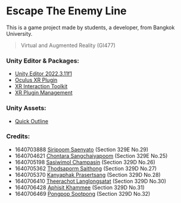 # Escape The Enemy Line

This is a game project made by students, a developer, from Bangkok University.

> Virtual and Augmented Reality (GI477)

### Unity Editor & Packages:

- [Unity Editor 2022.3.11f1]
- [Oculus XR Plugin]
- [XR Interaction Toolkit]
- [XR Plugin Management]

### Unity Assets:
- [Quick Outline]

### Credits:
- 1640703888 [Siripoom Saenyato] (Section 329E No.29)
- 1640704621 [Chontara Sangchaiyapoom] (Section 329E No.25)
- 1640705198 [Sasiwimol Champasin] (Section 329D No.26)
- 1640705362 [Thodsaporm Saithong] (Section 329D No.27)
- 1640705370 [Kanyaphak Prasertsang] (Section 329D No.28)
- 1640706410 [Theerachot Langlongsatat] (Section 329D No.30)
- 1640706428 [Aphisit Khammee] (Section 329D No.31)
- 1640706469 [Pongpop Sootpong] (Section 329D No.32)

[Unity Editor 2022.3.11f1]: https://unity.com/releases/editor/whats-new/2022.3.11
[Oculus XR Plugin]: https://docs.unity3d.com/Manual/com.unity.xr.oculus.html
[XR Interaction Toolkit]: https://docs.unity3d.com/Manual/com.unity.xr.interaction.toolkit.html
[XR Plugin Management]: https://docs.unity3d.com/Manual/com.unity.xr.management.html
[Quick Outline]: https://assetstore.unity.com/packages/tools/particles-effects/quick-outline-115488
[Siripoom Saenyato]: https://github.com/Gunipoom
[Chontara Sangchaiyapoom]: https://github.com/Chontara
[Sasiwimol Champasin]: https://github.com/Bunnauyx21
[Thodsaporm Saithong]: https://github.com/thodsaporm
[Kanyaphak Prasertsang]: https://github.com/MHmermaid
[Theerachot Langlongsatat]: https://github.com/BriterNC
[Aphisit Khammee]: https://github.com/9Aphisit
[Pongpop Sootpong]: https://github.com/Latte1408
